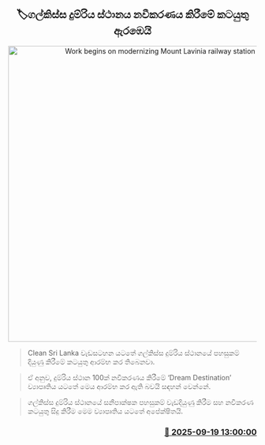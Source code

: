 <p align='center'><b><h2 align='center' title='Work begins on modernizing Mount Lavinia railway station'>🏷ගල්කිස්ස දුම්රිය ස්ථානය නවීකරණය කිරීමේ කටයුතු ඇරඹෙයි</h2></b></p>
<p align='center'><img src='https://helakuru.sgp1.cdn.digitaloceanspaces.com/esana/images/lib/mount-lavinia-railway-station.jpg' width='600' alt='Work begins on modernizing Mount Lavinia railway station'></p>

> Clean Sri Lanka වැඩසටහන යටතේ ගල්කිස්ස දුම්රිය ස්ථානයේ පහසුකම් දියුණු කිරීමේ කටයුතු ආරම්භ කර තිබෙනවා.

> ඒ අනුව, දුම්රිය ස්ථාන 100ක් නවීකරණය කිරීමේ ‘Dream Destination’ ව්‍යාපෘතිය යටතේ මෙය ආරම්භ කර ඇති බවයි සඳහන් වෙන්නේ.

> ගල්කිස්ස දුම්රිය ස්ථානයේ සනීපාක්ෂක පහසුකම් වැඩදියුණු කිරීම සහ නවීකරණ කටයුතු සිදු කිරීම මෙම ව්‍යාපෘතිය යටතේ අපේක්ෂිතයි.



<h3 align='right'><a href='https://www.helakuru.lk/esana/p/113787/'>📅 2025-09-19 13:00:00</a></h3>
